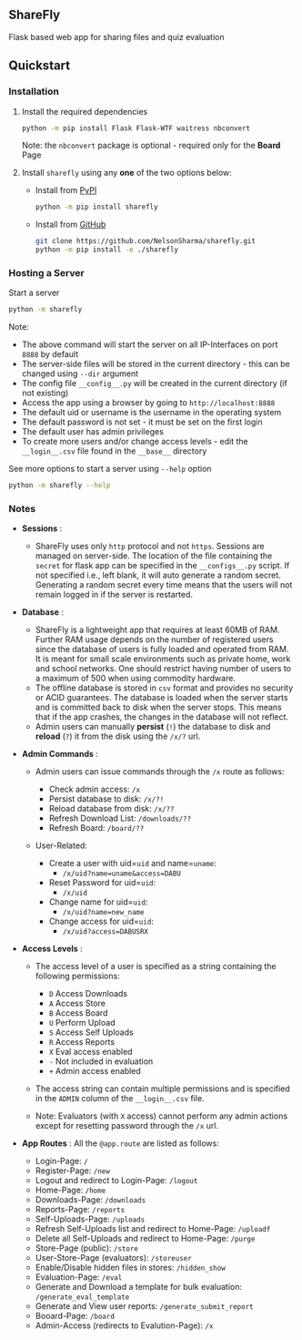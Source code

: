 ## ShareFly

Flask based web app for sharing files and quiz evaluation

## Quickstart

### Installation


1. Install the required dependencies

    ```bash
    python -m pip install Flask Flask-WTF waitress nbconvert 
    ```

    Note: the `nbconvert` package is optional - required only for the **Board** Page


2. Install `sharefly` using any **one** of the two options below:
    * Install from [PyPI](https://pypi.org/project/sharefly/)  

        ```bash
        python -m pip install sharefly
        ```
    * Install from [GitHub](https://github.com/NelsonSharma/sharefly) 

        ```bash
        git clone https://github.com/NelsonSharma/sharefly.git
        python -m pip install -e ./sharefly
        ```

### Hosting a Server

Start a server

```bash
python -m sharefly
```
Note: 
* The above command will start the server on all IP-Interfaces on port `8888` by default
* The server-side files will be stored in the current directory - this can be changed using `--dir` argument
* The config file `__config__.py` will be created in the current directory (if not existing)
* Access the app using a browser by going to `http://localhost:8888`
* The default uid or username is the username in the operating system
* The default password is not set - it must be set on the first login
* The default user has admin privileges
* To create more users and/or change access levels - edit the `__login__.csv` file found in the `__base__` directory


See more options to start a server using `--help` option

```bash
python -m sharefly --help
```


### Notes

* **Sessions** :
    * ShareFly uses only `http` protocol and not `https`. Sessions are managed on server-side. The location of the file containing the `secret` for flask app can be specified in the `__configs__.py` script. If not specified i.e., left blank, it will auto generate a random secret. Generating a random secret every time means that the users will not remain logged in if the server is restarted.

* **Database** :
    * ShareFly is a lightweight app that requires at least 60MB of RAM. Further RAM usage depends on the number of registered users since the database of users is fully loaded and operated from RAM. It is meant for small scale environments such as private home, work and school networks. One should restrict having number of users to a maximum of 500 when using commodity hardware.
    * The offline database is stored in `csv` format and provides no security or ACID guarantees. The database is loaded when the server starts and is committed back to disk when the server stops. This means that if the app crashes, the changes in the database will not reflect. 
    * Admin users can manually **persist** (`!`) the database to disk and **reload** (`?`) it from the disk using the `/x/?` url.

* **Admin Commands** :
    * Admin users can issue commands through the `/x` route as follows:
        * Check admin access:        `/x`
        * Persist database to disk:  `/x/?!`
        * Reload database from disk: `/x/??`
        * Refresh Download List:     `/downloads/??`
        * Refresh Board:             `/board/??`

    * User-Related: 

        * Create a user with uid=`uid` and name=`uname`: 
            * `/x/uid?name=uname&access=DABU`
        * Reset Password for uid=`uid`:
            * `/x/uid`
        * Change name for uid=`uid`:
            * `/x/uid?name=new_name`
        * Change access for uid=`uid`:
            * `/x/uid?access=DABUSRX`
        

* **Access Levels** :
    * The access level of a user is specified as a string containing the following permissions:
        * `D`   Access Downloads
        * `A`   Access Store
        * `B`   Access Board
        * `U`   Perform Upload
        * `S`   Access Self Uploads
        * `R`   Access Reports
        * `X`   Eval access enabled
        * `-`   Not included in evaluation
        * `+`   Admin access enabled
    * The access string can contain multiple permissions and is specified in the `ADMIN` column of the `__login__.csv` file.

    * Note: Evaluators (with `X` access) cannot perform any admin actions except for resetting password through the `/x` url.



* **App Routes** : All the `@app.route` are listed as follows:
    * Login-Page: `/`
    * Register-Page: `/new`
    * Logout and redirect to Login-Page: `/logout`
    * Home-Page: `/home`
    * Downloads-Page: `/downloads`
    * Reports-Page: `/reports`
    * Self-Uploads-Page: `/uploads`
    * Refresh Self-Uploads list and redirect to Home-Page: `/uploadf`
    * Delete all Self-Uploads and redirect to Home-Page: `/purge`
    * Store-Page (public): `/store`
    * User-Store-Page (evaluators): `/storeuser`
    * Enable/Disable hidden files in stores: `/hidden_show`
    * Evaluation-Page: `/eval`
    * Generate and Download a template for bulk evaluation: `/generate_eval_template`
    * Generate and View user reports: `/generate_submit_report`
    * Booard-Page: `/board`
    * Admin-Access (redirects to Evalution-Page): `/x`

